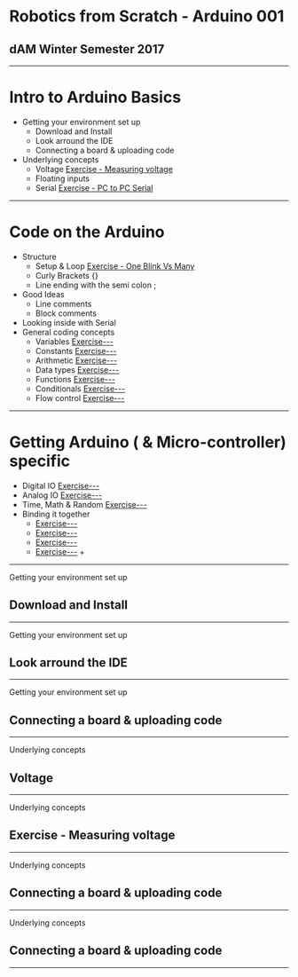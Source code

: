 <!---
class: middle, center
-->

# Robotics from Scratch - Arduino 001
## dAM Winter Semester 2017

---
<!---
class: left
-->

# Intro to Arduino Basics
+ Getting your environment set up
  + Download and Install
  + Look arround the IDE
  + Connecting a board & uploading code
+ Underlying concepts
  + Voltage [Exercise - Measuring voltage](#exercise---measuring-voltage)
  + Floating inputs
  + Serial [Exercise - PC to PC Serial](#exercise---pc2pc-serial)

---

# Code on the Arduino
  + Structure
    + Setup & Loop [Exercise - One Blink Vs Many](#exercise---oneblink)
    + Curly Brackets {}
    + Line ending with the semi colon ;
  + Good Ideas
    + Line comments
    + Block comments
  + Looking inside with Serial
  + General coding concepts
    + Variables [Exercise---](#exercise)
    + Constants [Exercise---](#exercise)
    + Arithmetic [Exercise---](#exercise)
    + Data types [Exercise---](#exercise)
    + Functions [Exercise---](#exercise)
    + Conditionals [Exercise---](#exercise)
    + Flow control [Exercise---](#exercise)

---

# Getting Arduino ( & Micro-controller) specific
  + Digital IO [Exercise---](#ex)
  + Analog IO [Exercise---](#ex)
  + Time, Math & Random [Exercise---](#ex)
+ Binding it together
  + [Exercise---](#ex)
  + [Exercise---](#ex)
  + [Exercise---](#ex)
  + [Exercise---](#ex)
    +


---

Getting your environment set up
## Download and Install

---

Getting your environment set up
## Look arround the IDE

---

Getting your environment set up
## Connecting a board & uploading code

---

Underlying concepts
## Voltage

---

Underlying concepts
## [](#exercise-measuring-voltage)Exercise - Measuring voltage


---

Underlying concepts
## Connecting a board & uploading code

---

Underlying concepts
## Connecting a board & uploading code

---

